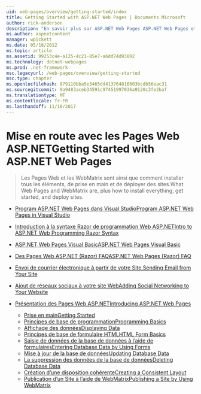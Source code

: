 ```yaml
---
uid: web-pages/overview/getting-started/index
title: Getting Started with ASP.NET Web Pages | Documents Microsoft
author: rick-anderson
description: "En savoir plus sur ASP.NET Web Pages ASP.NET Web Pages et la nouvelle syntaxe Razor fournissent un moyen rapide et abordable léger pour combiner du code serveur avec HTML t..."
ms.author: aspnetcontent
manager: wpickett
ms.date: 05/18/2012
ms.topic: article
ms.assetid: 99253c4e-a125-4c21-85e7-a6dd74d93892
ms.technology: dotnet-webpages
ms.prod: .net-framework
msc.legacyurl: /web-pages/overview/getting-started
msc.type: chapter
ms.openlocfilehash: 879110bba5e3465dd413764816603bcdb56eac31
ms.sourcegitcommit: 9a9483aceb34591c97451997036a9120c3fe2baf
ms.translationtype: MT
ms.contentlocale: fr-FR
ms.lasthandoff: 11/10/2017
---
```

<a name="getting-started-with-aspnet-web-pages"></a><span data-ttu-id="7dc7e-103">Mise en route avec les Pages Web ASP.NET</span><span class="sxs-lookup"><span data-stu-id="7dc7e-103">Getting Started with ASP.NET Web Pages</span></span>
====================
> <span data-ttu-id="7dc7e-104">Les Pages Web et les WebMatrix sont ainsi que comment installer tous les éléments, de prise en main et de déployer des sites.</span><span class="sxs-lookup"><span data-stu-id="7dc7e-104">What Web Pages and WebMatrix are, plus how to install everything, get started, and deploy sites.</span></span>


- [<span data-ttu-id="7dc7e-105">Program ASP.NET Web Pages dans Visual Studio</span><span class="sxs-lookup"><span data-stu-id="7dc7e-105">Program ASP.NET Web Pages in Visual Studio</span></span>](program-asp-net-web-pages-in-visual-studio.md)
- [<span data-ttu-id="7dc7e-106">Introduction à la syntaxe Razor de programmation Web ASP.NET</span><span class="sxs-lookup"><span data-stu-id="7dc7e-106">Intro to ASP.NET Web Programming Razor Syntax</span></span>](introducing-razor-syntax-c.md)
- [<span data-ttu-id="7dc7e-107">ASP.NET Web Pages Visual Basic</span><span class="sxs-lookup"><span data-stu-id="7dc7e-107">ASP.NET Web Pages Visual Basic</span></span>](introducing-razor-syntax-vb.md)
- [<span data-ttu-id="7dc7e-108">Des Pages Web ASP.NET (Razor) FAQ</span><span class="sxs-lookup"><span data-stu-id="7dc7e-108">ASP.NET Web Pages (Razor) FAQ</span></span>](aspnet-web-pages-razor-faq.md)
- [<span data-ttu-id="7dc7e-109">Envoi de courrier électronique à partir de votre Site.</span><span class="sxs-lookup"><span data-stu-id="7dc7e-109">Sending Email from Your Site</span></span>](11-adding-email-to-your-web-site.md)
- [<span data-ttu-id="7dc7e-110">Ajout de réseaux sociaux à votre site Web</span><span class="sxs-lookup"><span data-stu-id="7dc7e-110">Adding Social Networking to Your Website</span></span>](13-adding-social-networking-to-your-web-site.md)
- [<span data-ttu-id="7dc7e-111">Présentation des Pages Web ASP.NET</span><span class="sxs-lookup"><span data-stu-id="7dc7e-111">Introducing ASP.NET Web Pages</span></span>](introducing-aspnet-web-pages-2/index.md)

    - [<span data-ttu-id="7dc7e-112">Prise en main</span><span class="sxs-lookup"><span data-stu-id="7dc7e-112">Getting Started</span></span>](introducing-aspnet-web-pages-2/getting-started.md)
    - [<span data-ttu-id="7dc7e-113">Principes de base de programmation</span><span class="sxs-lookup"><span data-stu-id="7dc7e-113">Programming Basics</span></span>](introducing-aspnet-web-pages-2/intro-to-web-pages-programming.md)
    - [<span data-ttu-id="7dc7e-114">Affichage des données</span><span class="sxs-lookup"><span data-stu-id="7dc7e-114">Displaying Data</span></span>](introducing-aspnet-web-pages-2/displaying-data.md)
    - [<span data-ttu-id="7dc7e-115">Principes de base de formulaire HTML</span><span class="sxs-lookup"><span data-stu-id="7dc7e-115">HTML Form Basics</span></span>](introducing-aspnet-web-pages-2/form-basics.md)
    - [<span data-ttu-id="7dc7e-116">Saisie de données de la base de données à l’aide de formulaires</span><span class="sxs-lookup"><span data-stu-id="7dc7e-116">Entering Database Data by Using Forms</span></span>](introducing-aspnet-web-pages-2/entering-data.md)
    - [<span data-ttu-id="7dc7e-117">Mise à jour de la base de données</span><span class="sxs-lookup"><span data-stu-id="7dc7e-117">Updating Database Data</span></span>](introducing-aspnet-web-pages-2/updating-data.md)
    - [<span data-ttu-id="7dc7e-118">La suppression des données de la base de données</span><span class="sxs-lookup"><span data-stu-id="7dc7e-118">Deleting Database Data</span></span>](introducing-aspnet-web-pages-2/deleting-data.md)
    - [<span data-ttu-id="7dc7e-119">Création d’une disposition cohérente</span><span class="sxs-lookup"><span data-stu-id="7dc7e-119">Creating a Consistent Layout</span></span>](introducing-aspnet-web-pages-2/layouts.md)
    - [<span data-ttu-id="7dc7e-120">Publication d’un Site à l’aide de WebMatrix</span><span class="sxs-lookup"><span data-stu-id="7dc7e-120">Publishing a Site by Using WebMatrix</span></span>](introducing-aspnet-web-pages-2/publishing.md)
